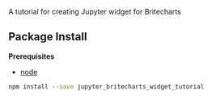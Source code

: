 A tutorial for creating Jupyter widget for Britecharts

Package Install
---------------

**Prerequisites**
- [node](http://nodejs.org/)

```bash
npm install --save jupyter_britecharts_widget_tutorial
```
